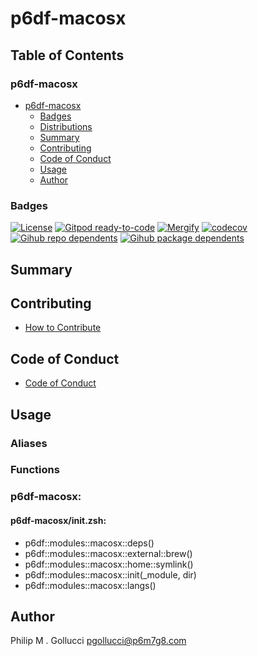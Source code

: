 # p6df-macosx

## Table of Contents


### p6df-macosx
- [p6df-macosx](#p6df-macosx)
  - [Badges](#badges)
  - [Distributions](#distributions)
  - [Summary](#summary)
  - [Contributing](#contributing)
  - [Code of Conduct](#code-of-conduct)
  - [Usage](#usage)
  - [Author](#author)

### Badges

[![License](https://img.shields.io/badge/License-Apache%202.0-yellowgreen.svg)](https://opensource.org/licenses/Apache-2.0)
[![Gitpod ready-to-code](https://img.shields.io/badge/Gitpod-ready--to--code-blue?logo=gitpod)](https://gitpod.io/#https://github.com/p6m7g8/p6df-macosx)
[![Mergify](https://img.shields.io/endpoint.svg?url=https://gh.mergify.io/badges/p6m7g8/p6df-macosx/&style=flat)](https://mergify.io)
[![codecov](https://codecov.io/gh/p6m7g8/p6df-macosx/branch/master/graph/badge.svg?token=14Yj1fZbew)](https://codecov.io/gh/p6m7g8/p6df-macosx)
[![Gihub repo dependents](https://badgen.net/github/dependents-repo/p6m7g8/p6df-macosx)](https://github.com/p6m7g8/p6df-macosx/network/dependents?dependent_type=REPOSITORY)
[![Gihub package dependents](https://badgen.net/github/dependents-pkg/p6m7g8/p6df-macosx)](https://github.com/p6m7g8/p6df-macosx/network/dependents?dependent_type=PACKAGE)

## Summary

## Contributing

- [How to Contribute](CONTRIBUTING.md)

## Code of Conduct

- [Code of Conduct](https://github.com/p6m7g8/.github/blob/master/CODE_OF_CONDUCT.md)

## Usage


### Aliases


### Functions

### p6df-macosx:

#### p6df-macosx/init.zsh:

- p6df::modules::macosx::deps()
- p6df::modules::macosx::external::brew()
- p6df::modules::macosx::home::symlink()
- p6df::modules::macosx::init(_module, dir)
- p6df::modules::macosx::langs()



## Author

Philip M . Gollucci <pgollucci@p6m7g8.com>
